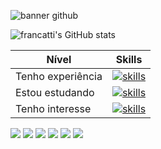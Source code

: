 ![banner github](https://media.licdn.com/dms/image/D4D16AQElNlIWWIbxvg/profile-displaybackgroundimage-shrink_350_1400/0/1689718694945?e=1696464000&v=beta&t=ky_pv3n19EH7_LW-9UINqe6wOgJ2K8HweQzaVsQ6BWU)

![francatti's GitHub stats](https://github-readme-stats.vercel.app/api?username=francatti&show_icons=true&title_color=a05eee&text_color=18829c&icon_color=d74fdc&hide_border=true&bg_color=000000) 


| Nível  | Skills |
| ------------- | ------------- |
| Tenho experiência  | [![skills](https://skillicons.dev/icons?i=html,css,bootstrap,sass,js,py,mongodb,mysql,netlify,git,figma,vscode&perline=30)](https://skillicons.dev)  |
| Estou estudando  | [![skills](https://skillicons.dev/icons?i=sass,nodejs,jest,electron&perline=10)](https://skillicons.dev)  |
| Tenho interesse  | [![skills](https://skillicons.dev/icons?i=react,kotlin,nextjs,ts&perline=10)](https://skillicons.dev)  |




<img src='https://img.shields.io/badge/Twitch-9146FF?style=for-the-badge&logo=twitch&logoColor=white' url='twitch.tv/nixolaw'> <img src='https://img.shields.io/badge/Discord-7289DA?style=for-the-badge&logo=discord&logoColor=white' url='discord.com/channels/@me/935339485384810536'> <img src='https://img.shields.io/badge/fiverr-1DBF73?style=for-the-badge&logo=fiverr&logoColor=white' url='https://www.fiverr.com/francatti?up_rollout=true'> <img src='https://img.shields.io/badge/freecodecamp-27273D?style=for-the-badge&logo=freecodecamp&logoColor=white' url='https://www.freecodecamp.org/francatti'> <img src='https://img.shields.io/badge/Udemy-EC5252?style=for-the-badge&logo=Udemy&logoColor=white' url='https://www.udemy.com/user/nicholas-custodio-boreto-francatti-2/'> <img src='https://img.shields.io/badge/SoundCloud-FF3300?style=for-the-badge&logo=soundcloud&logoColor=white' url='https://soundcloud.com/francattibrothers'>















